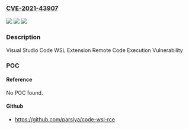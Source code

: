 ### [CVE-2021-43907](https://cve.mitre.org/cgi-bin/cvename.cgi?name=CVE-2021-43907)
![](https://img.shields.io/static/v1?label=Product&message=Visual%20Studio%20Code%20WSL%20Extension&color=blue)
![](https://img.shields.io/static/v1?label=Version&message=n%2Fa&color=blue)
![](https://img.shields.io/static/v1?label=Vulnerability&message=Remote%20Code%20Execution&color=brighgreen)

### Description

Visual Studio Code WSL Extension Remote Code Execution Vulnerability

### POC

#### Reference
No POC found.

#### Github
- https://github.com/parsiya/code-wsl-rce

